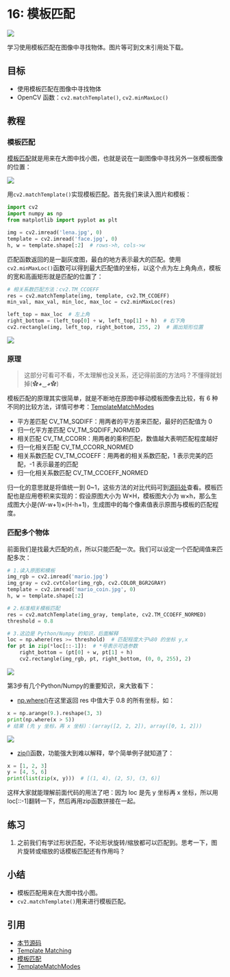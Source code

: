 # 16: 模板匹配

![](http://cos.codec.wang/cv2_understand_template_matching.jpg)

学习使用模板匹配在图像中寻找物体。图片等可到文末引用处下载。

## 目标

* 使用模板匹配在图像中寻找物体
* OpenCV 函数：`cv2.matchTemplate()`, `cv2.minMaxLoc()`

## 教程

### 模板匹配

[模板匹配](https://baike.baidu.com/item/模板匹配)就是用来在大图中找小图，也就是说在一副图像中寻找另外一张模板图像的位置：

![](http://cos.codec.wang/cv2_understand_template_matching.jpg)

用`cv2.matchTemplate()`实现模板匹配。首先我们来读入图片和模板：

```python
import cv2
import numpy as np
from matplotlib import pyplot as plt

img = cv2.imread('lena.jpg', 0)
template = cv2.imread('face.jpg', 0)
h, w = template.shape[:2]  # rows->h, cols->w
```

匹配函数返回的是一副灰度图，最白的地方表示最大的匹配。使用`cv2.minMaxLoc()`函数可以得到最大匹配值的坐标，以这个点为左上角角点，模板的宽和高画矩形就是匹配的位置了：

```python
# 相关系数匹配方法：cv2.TM_CCOEFF
res = cv2.matchTemplate(img, template, cv2.TM_CCOEFF)
min_val, max_val, min_loc, max_loc = cv2.minMaxLoc(res)

left_top = max_loc  # 左上角
right_bottom = (left_top[0] + w, left_top[1] + h)  # 右下角
cv2.rectangle(img, left_top, right_bottom, 255, 2)  # 画出矩形位置
```

![](http://cos.codec.wang/cv2_ccoeff_matching_template.jpg)

### 原理

> 这部分可看可不看，不太理解也没关系，还记得前面的方法吗？不懂得就划掉\(✿◕‿◕✿\)

模板匹配的原理其实很简单，就是不断地在原图中移动模板图像去比较，有 6 种不同的比较方法，详情可参考：[TemplateMatchModes](https://docs.opencv.org/3.3.1/df/dfb/group__imgproc__object.html#ga3a7850640f1fe1f58fe91a2d7583695d)

* 平方差匹配 CV\_TM\_SQDIFF：用两者的平方差来匹配，最好的匹配值为 0
* 归一化平方差匹配 CV\_TM\_SQDIFF\_NORMED
* 相关匹配 CV\_TM\_CCORR：用两者的乘积匹配，数值越大表明匹配程度越好
* 归一化相关匹配 CV\_TM\_CCORR\_NORMED
* 相关系数匹配 CV\_TM\_CCOEFF：用两者的相关系数匹配，1 表示完美的匹配，-1 表示最差的匹配
* 归一化相关系数匹配 CV\_TM\_CCOEFF\_NORMED

归一化的意思就是将值统一到 0~1，这些方法的对比代码可到[源码处](#引用)查看。模板匹配也是应用卷积来实现的：假设原图大小为 W×H，模板图大小为 w×h，那么生成图大小是\(W-w+1\)×\(H-h+1\)，生成图中的每个像素值表示原图与模板的匹配程度。

### 匹配多个物体

前面我们是找最大匹配的点，所以只能匹配一次。我们可以设定一个匹配阈值来匹配多次：

```python
# 1.读入原图和模板
img_rgb = cv2.imread('mario.jpg')
img_gray = cv2.cvtColor(img_rgb, cv2.COLOR_BGR2GRAY)
template = cv2.imread('mario_coin.jpg', 0)
h, w = template.shape[:2]

# 2.标准相关模板匹配
res = cv2.matchTemplate(img_gray, template, cv2.TM_CCOEFF_NORMED)
threshold = 0.8 

# 3.这边是 Python/Numpy 的知识，后面解释
loc = np.where(res >= threshold)  # 匹配程度大于%80 的坐标 y,x
for pt in zip(*loc[::-1]):  # *号表示可选参数
    right_bottom = (pt[0] + w, pt[1] + h)
    cv2.rectangle(img_rgb, pt, right_bottom, (0, 0, 255), 2)
```

![](http://cos.codec.wang/cv2_template_matching_multi.jpg)

第3步有几个Python/Numpy的重要知识，来大致看下：

* [np.where\(\)](https://docs.scipy.org/doc/numpy/reference/generated/numpy.where.html)在这里返回 res 中值大于 0.8 的所有坐标，如：

```python
x = np.arange(9.).reshape(3, 3)
print(np.where(x > 5))
# 结果 (先 y 坐标，再 x 坐标)：(array([2, 2, 2]), array([0, 1, 2]))
```

![](http://cos.codec.wang/cv2_np_where_function.jpg)

* [zip\(\)](https://docs.python.org/3/library/functions.html#zip)函数，功能强大到难以解释，举个简单例子就知道了：

```python
x = [1, 2, 3]
y = [4, 5, 6]
print(list(zip(x, y)))  # [(1, 4), (2, 5), (3, 6)]
```

这样大家就能理解前面代码的用法了吧：因为 loc 是先 y 坐标再 x 坐标，所以用 loc\[::-1\]翻转一下，然后再用zip函数拼接在一起。

## 练习

1. 之前我们有学过形状匹配，不论形状旋转/缩放都可以匹配到。思考一下，图片旋转或缩放的话模板匹配还有作用吗？

## 小结

* 模板匹配用来在大图中找小图。
* `cv2.matchTemplate()`用来进行模板匹配。

## 引用

* [本节源码](https://github.com/codecwang/OpenCV-Python-Tutorial/tree/master/16-Template-Matching)
* [Template Matching](http://opencv-python-tutroals.readthedocs.io/en/latest/py_tutorials/py_imgproc/py_template_matching/py_template_matching.html)
* [模板匹配](http://www.opencv.org.cn/opencvdoc/2.3.2/html/doc/tutorials/imgproc/histograms/template_matching/template_matching.html#template-matching)
* [TemplateMatchModes](https://docs.opencv.org/3.3.1/df/dfb/group__imgproc__object.html#ga3a7850640f1fe1f58fe91a2d7583695d)


